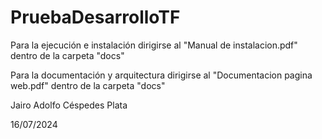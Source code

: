 # PruebaDesarrolloTF

Para la ejecución e instalación dirigirse al "Manual de instalacion.pdf" dentro de la carpeta "docs"

Para la documentación y arquitectura dirigirse al "Documentacion pagina web.pdf" dentro de la carpeta "docs"

Jairo Adolfo Céspedes Plata

16/07/2024

